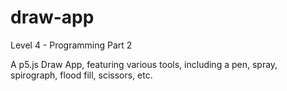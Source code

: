 # draw-app
<p>Level 4 - Programming Part 2</p>
<p>A p5.js Draw App, featuring various tools, including a pen, spray, spirograph, flood fill, scissors, etc.</p>
